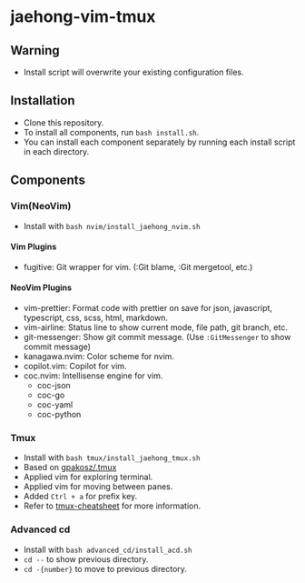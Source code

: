 # jaehong-vim-tmux

## Warning
 - Install script will overwrite your existing configuration files.

## Installation
 - Clone this repository.
 - To install all components, run `bash install.sh`.
 - You can install each component separately by running each install script in each directory.

## Components

### Vim(NeoVim)
 - Install with `bash nvim/install_jaehong_nvim.sh`

#### Vim Plugins
 - fugitive: Git wrapper for vim. (:Git blame, :Git mergetool, etc.)

#### NeoVim Plugins
 - vim-prettier: Format code with prettier on save for json, javascript, typescript, css, scss, html, markdown.
 - vim-airline: Status line to show current mode, file path, git branch, etc.
 - git-messenger: Show git commit message. (Use `:GitMessenger` to show commit message)
 - kanagawa.nvim: Color scheme for nvim.
 - copilot.vim: Copilot for vim.
 - coc.nvim: Intellisense engine for vim.
     - coc-json
     - coc-go
     - coc-yaml
     - coc-python

### Tmux
 - Install with `bash tmux/install_jaehong_tmux.sh`
 - Based on [gpakosz/.tmux](https://github.com/gpakosz/.tmux)
 - Applied vim for exploring terminal.
 - Applied vim for moving between panes.
 - Added `Ctrl + a` for prefix key.
 - Refer to [tmux-cheatsheet](https://tmuxcheatsheet.com/) for more information.

 ### Advanced cd
  - Install with `bash advanced_cd/install_acd.sh`
  - `cd --` to show previous directory.
  - `cd -{number}` to move to previous directory.
